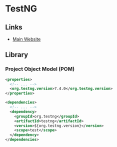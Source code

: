 # TestNG

<!--
https://app.pluralsight.com/library/courses/testng-getting-started/table-of-contents
-->

## Links

- [Main Website](https://testng.org/doc/)

## Library

### Project Object Model (POM)

```xml
<properties>
  <!-- ... -->
  <org.testng.version>7.4.0</org.testng.version>
</properties>

<dependencies>
  <!-- ... -->
  <dependency>
    <groupId>org.testng</groupId>
    <artifactId>testng</artifactId>
    <version>${org.testng.version}</version>
    <scope>test</scope>
  </dependency>
</dependencies>
```
